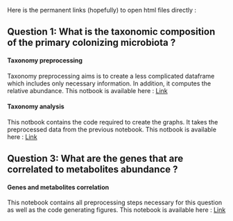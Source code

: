 Here is the permanent links (hopefully) to open html files directly :

## Question 1: What is the taxonomic composition of the primary colonizing microbiota ?  
#### Taxonomy preprocessing  
Taxonomy preprocessing aims is to create a less complicated dataframe which includes only necessary information.
In addition, it computes the relative abundance.
This notbook is available here : [Link](https://htmlpreview.github.io/?https://github.com/alex-merge/Holopig-data-analysis/blob/main/notebooks/Taxonomic_data_preprocessing.nb.html)  
#### Taxonomy analysis
This notbook contains the code required to create the graphs. It takes the preprocessed data from the previous notebook.
This notbook is available here : [Link](https://htmlpreview.github.io/?https://github.com/alex-merge/Holopig-data-analysis/blob/main/notebooks/Taxonomic_data_analysis.nb.html)  
## Question 3: What are the genes that are correlated to metabolites abundance ?  
#### Genes and metabolites correlation
This notebook contains all preprocessing steps necessary for this question as well as the code generating figures. 
This notebook is available here : [Link](https://htmlpreview.github.io/?https://github.com/alex-merge/Holopig-data-analysis/blob/main/notebooks/Genes_and_metabolites_correlation.nb.html)
